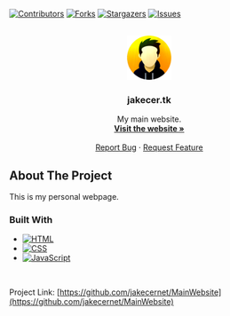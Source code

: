 <a name="readme-top"></a>

[![Contributors][contributors-shield]][contributors-url]
[![Forks][forks-shield]][forks-url]
[![Stargazers][stars-shield]][stars-url]
[![Issues][issues-shield]][issues-url]



<!-- PROJECT LOGO -->
<br />
<div align="center">
  <a href="https://github.com/jakecernet/MainWebsite">
    <img src="img/logo.png" alt="Logo" width="80" height="80">
  </a>

<h3 align="center">jakecer.tk</h3>

  <p align="center">
    My main website.
    <br />
    <a href="https://jakecer.tk" target="_blank"><strong>Visit the website »</strong></a>
    <br />
    <br />
    <a href="https://github.com/jakecernet/MainWebsite/issues">Report Bug</a>
    ·
    <a href="https://github.com/jakecernet/MainWebsite/issues">Request Feature</a>
  </p>
</div>



<!-- ABOUT THE PROJECT -->
## About The Project

This is my personal webpage.



### Built With

* [![HTML][HTML5]][Next-url]
* [![CSS][CSS3]][Vue-url]
* [![JavaScript][JavaScript]][React-url]

<br>

Project Link: [https://github.com/jakecernet/MainWebsite](https://github.com/jakecernet/MainWebsite)


<!-- MARKDOWN LINKS & IMAGES -->
<!-- https://www.markdownguide.org/basic-syntax/#reference-style-links -->
[contributors-shield]: https://img.shields.io/github/contributors/jakecernet/MainWebsite.svg?style=for-the-badge
[contributors-url]: https://github.com/jakecernet/MainWebsite/graphs/contributors
[forks-shield]: https://img.shields.io/github/forks/jakecernet/MainWebsite.svg?style=for-the-badge
[forks-url]: https://github.com/jakecernet/MainWebsite/network/members
[stars-shield]: https://img.shields.io/github/stars/jakecernet/MainWebsite.svg?style=for-the-badge
[stars-url]: https://github.com/jakecernet/MainWebsite/stargazers
[issues-shield]: https://img.shields.io/github/issues/jakecernet/MainWebsite.svg?style=for-the-badge
[issues-url]: https://github.com/jakecernet/MainWebsite/issues
[HTML5]: 	https://img.shields.io/badge/HTML5-E34F26?style=for-the-badge&logo=html5&logoColor=white
[Next-url]: https://en.wikipedia.org/wiki/HTML5
[JavaScript]: https://img.shields.io/badge/JavaScript-F7DF1E?style=for-the-badge&logo=javascript&logoColor=black
[React-url]: https://en.wikipedia.org/wiki/JavaScript
[CSS3]: https://img.shields.io/badge/CSS3-1572B6?style=for-the-badge&logo=css3&logoColor=white
[Vue-url]: https://en.wikipedia.org/wiki/CSS
